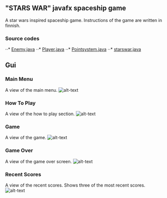 ## "STARS WAR" javafx spaceship game 
A star wars inspired spaceship game. Instructions of the game are written in finnish.

### Source codes
⋅⋅* [Enemy.java](https://github.com/TopiPurtola/spaceship-game/blob/main/Enemy.java)
⋅⋅* [Player.java](https://github.com/TopiPurtola/spaceship-game/blob/main/Player.java)
⋅⋅* [Pointsystem.java](https://github.com/TopiPurtola/spaceship-game/blob/main/Pointsystem.java)
⋅⋅* [starswar.java](https://github.com/TopiPurtola/spaceship-game/blob/main/starswar.java)

## Gui
### Main Menu
A view of the main menu.
![alt-text](https://github.com/TopiPurtola/spaceship-game/blob/main/MainMenu.png)

### How To Play
A view of the how to play section.
![alt-text](https://github.com/TopiPurtola/spaceship-game/blob/main/HowToPlay.png)

### Game
A view of the game.
![alt-text](https://github.com/TopiPurtola/spaceship-game/blob/main/GameView.png)

### Game Over
A view of the game over screen.
![alt-text](https://github.com/TopiPurtola/spaceship-game/blob/main/GameOverScreen.png)

### Recent Scores
A view of the recent scores. Shows three of the most recent scores.
![alt-text](https://github.com/TopiPurtola/spaceship-game/blob/main/RecentScores.png)
